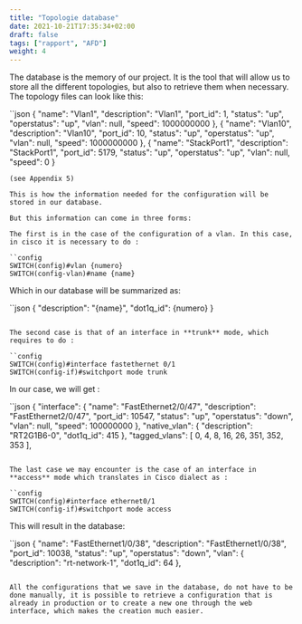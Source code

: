 ```yaml
---
title: "Topologie database"
date: 2021-10-21T17:35:34+02:00
draft: false
tags: ["rapport", "AFD"]
weight: 4
---
```


The database is the memory of our project. It is the tool that will allow us to store all the different topologies, but also to retrieve them when necessary. The topology files can look like this:

``json
  {
    "name": "Vlan1",
    "description": "Vlan1",
    "port_id": 1,
    "status": "up",
    "operstatus": "up",
    "vlan": null,
    "speed": 1000000000
  },
  {
    "name": "Vlan10",
    "description": "Vlan10",
    "port_id": 10,
    "status": "up",
    "operstatus": "up",
    "vlan": null,
    "speed": 1000000000
  },
  {
    "name": "StackPort1",
    "description": "StackPort1",
    "port_id": 5179,
    "status": "up",
    "operstatus": "up",
    "vlan": null,
    "speed": 0
  }
  ```
(see Appendix 5)

This is how the information needed for the configuration will be stored in our database.

But this information can come in three forms:

The first is in the case of the configuration of a vlan. In this case, in cisco it is necessary to do :

``config
SWITCH(config)#vlan {numero}
SWITCH(config-vlan)#name {name}
```

Which in our database will be summarized as:

``json
  {
    "description": "{name}",
    "dot1q_id": {numero}
  }
```

The second case is that of an interface in **trunk** mode, which requires to do :

``config
SWITCH(config)#interface fastethernet 0/1
SWITCH(config-if)#switchport mode trunk
```

In our case, we will get :

``json
  {
    "interface": {
      "name": "FastEthernet2/0/47",
      "description": "FastEthernet2/0/47",
      "port_id": 10547,
      "status": "up",
      "operstatus": "down",
      "vlan": null,
      "speed": 100000000
    },
    "native_vlan": {
      "description": "RT2G1B6-0",
      "dot1q_id": 415
    },
    "tagged_vlans": [
      0,
      4,
      8,
      16,
      26,
      351,
      352,
      353
    ],
```

The last case we may encounter is the case of an interface in **access** mode which translates in Cisco dialect as :

``config
SWITCH(config)#interface ethernet0/1
SWITCH(config-if)#switchport mode access
```

This will result in the database:

``json
  {
    "name": "FastEthernet1/0/38",
    "description": "FastEthernet1/0/38",
    "port_id": 10038,
    "status": "up",
    "operstatus": "down",
    "vlan": {
      "description": "rt-network-1",
      "dot1q_id": 64
    },
```

All the configurations that we save in the database, do not have to be done manually, it is possible to retrieve a configuration that is already in production or to create a new one through the web interface, which makes the creation much easier.